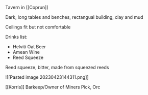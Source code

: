 Tavern in [[Coprun]]

Dark, long tables and benches, rectangual building, clay and mud

Ceilings fit but not comfortable

Drinks list:
- Helviti Oat Beer
- Amean Wine
- Reed Squeeze

Reed squeeze, bitter, made from squeezed reeds

![[Pasted image 20230423144311.png]]


[[Korris]] Barkeep/Owner of Miners Pick, Orc





